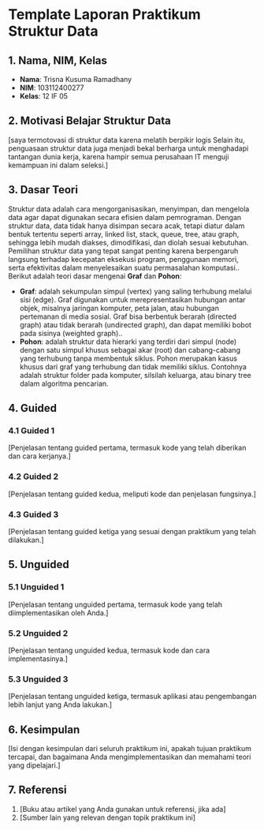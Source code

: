 # Template Laporan Praktikum Struktur Data

## 1. Nama, NIM, Kelas
- **Nama**: Trisna Kusuma Ramadhany
- **NIM**: 103112400277
- **Kelas**: 12 IF 05

## 2. Motivasi Belajar Struktur Data
[saya termotovasi di struktur data karena melatih berpikir logis Selain itu, penguasaan struktur data juga menjadi bekal berharga untuk menghadapi tantangan dunia kerja, karena hampir semua perusahaan IT menguji kemampuan ini dalam seleksi.]

## 3. Dasar Teori
Struktur data adalah cara mengorganisasikan, menyimpan, dan mengelola data agar dapat digunakan secara efisien dalam pemrograman. Dengan struktur data, data tidak hanya disimpan secara acak, tetapi diatur dalam bentuk tertentu seperti array, linked list, stack, queue, tree, atau graph, sehingga lebih mudah diakses, dimodifikasi, dan diolah sesuai kebutuhan. Pemilihan struktur data yang tepat sangat penting karena berpengaruh langsung terhadap kecepatan eksekusi program, penggunaan memori, serta efektivitas dalam menyelesaikan suatu permasalahan komputasi.. Berikut adalah teori dasar mengenai **Graf** dan **Pohon**:

- **Graf**: adalah sekumpulan simpul (vertex) yang saling terhubung melalui sisi (edge). Graf digunakan untuk merepresentasikan hubungan antar objek, misalnya jaringan komputer, peta jalan, atau hubungan pertemanan di media sosial. Graf bisa berbentuk berarah (directed graph) atau tidak berarah (undirected graph), dan dapat memiliki bobot pada sisinya (weighted graph)..
- **Pohon**: adalah struktur data hierarki yang terdiri dari simpul (node) dengan satu simpul khusus sebagai akar (root) dan cabang-cabang yang terhubung tanpa membentuk siklus. Pohon merupakan kasus khusus dari graf yang terhubung dan tidak memiliki siklus. Contohnya adalah struktur folder pada komputer, silsilah keluarga, atau binary tree dalam algoritma pencarian.

## 4. Guided
### 4.1 Guided 1
[Penjelasan tentang guided pertama, termasuk kode yang telah diberikan dan cara kerjanya.]

### 4.2 Guided 2
[Penjelasan tentang guided kedua, meliputi kode dan penjelasan fungsinya.]

### 4.3 Guided 3
[Penjelasan tentang guided ketiga yang sesuai dengan praktikum yang telah dilakukan.]

## 5. Unguided
### 5.1 Unguided 1
[Penjelasan tentang unguided pertama, termasuk kode yang telah diimplementasikan oleh Anda.]

### 5.2 Unguided 2
[Penjelasan tentang unguided kedua, termasuk kode dan cara implementasinya.]

### 5.3 Unguided 3
[Penjelasan tentang unguided ketiga, termasuk aplikasi atau pengembangan lebih lanjut yang Anda lakukan.]

## 6. Kesimpulan
[Isi dengan kesimpulan dari seluruh praktikum ini, apakah tujuan praktikum tercapai, dan bagaimana Anda mengimplementasikan dan memahami teori yang dipelajari.]

## 7. Referensi
1. [Buku atau artikel yang Anda gunakan untuk referensi, jika ada]
2. [Sumber lain yang relevan dengan topik praktikum ini]